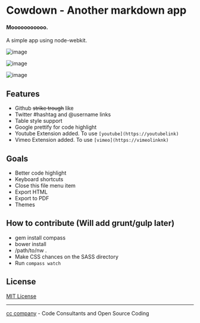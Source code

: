 # Cowdown - Another markdown app

#### Mooooooooooo.
A simple app using node-webkit.

![image](https://raw.githubusercontent.com/djalmaaraujo/cowdown/master/preview.png)

![image](https://raw.githubusercontent.com/djalmaaraujo/cowdown/master/preview2.png)

![image](https://raw.githubusercontent.com/djalmaaraujo/cowdown/master/preview3.png)

## Features
* Github ~~strike trough~~ like
* Twitter #hashtag and @username links
* Table style support
* Google prettify for code highlight
* Youtube Extension added. To use ```[youtube](https://youtubelink)```
* Vimeo Extension added. To use ```[vimeo](https://vimeolinknk)```

## Goals
* Better code highlight
* Keyboard shortcuts
* Close this file menu item
* Export HTML
* Export to PDF
* Themes

## How to contribute (Will add grunt/gulp later)
* gem install compass
* bower install
* /path/to/nw .
* Make CSS chances on the SASS directory
* Run ```compass watch```

## License
[MIT License](http://djalmaaraujo.mit-license.org)

---------------------------
[cc company](http://nossomos.cc) - Code Consultants and Open Source Coding
